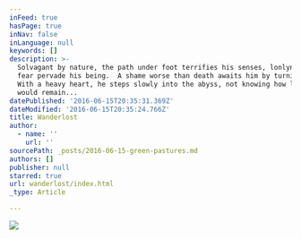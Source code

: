 ```yaml
---
inFeed: true
hasPage: true
inNav: false
inLanguage: null
keywords: []
description: >-
  Solvagant by nature, the path under foot terrifies his senses, lonlyness and
  fear pervade his being.  A shame worse than death awaits him by turning back. 
  With a heavy heart, he steps slowly into the abyss, not knowing how long he
  would remain...
datePublished: '2016-06-15T20:35:31.369Z'
dateModified: '2016-06-15T20:35:24.766Z'
title: Wanderlost
author:
  - name: ''
    url: ''
sourcePath: _posts/2016-06-15-green-pastures.md
authors: []
publisher: null
starred: true
url: wanderlost/index.html
_type: Article

---
```

![](https://the-grid-user-content.s3-us-west-2.amazonaws.com/67fe1ccb-8b70-469b-a1bd-6548e8fa049f.jpg)